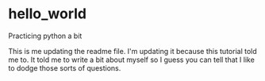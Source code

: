 # hello_world
Practicing python a bit

This is me updating the readme file. I'm updating it because this tutorial told me to. It told me to write a bit about myself so I guess you can tell that I like to dodge those sorts of questions.

